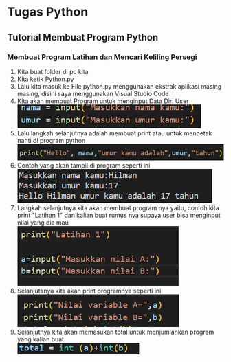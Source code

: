 # Tugas Python

## Tutorial Membuat Program Python

### Membuat Program Latihan dan Mencari Keliling Persegi

1. Kita buat folder di pc kita <br>
2. Kita ketik Python.py<br>
3. Lalu kita masuk ke File python.py menggunakan ekstrak aplikasi masing masing, disini saya menggunakan Visual Studio Code<br>
4. Kita akan membuat Program untuk menginput Data Diri User <br>
![gambar 1](Screenshot/ss1.png) <br>
5. Lalu langkah selanjutnya adalah membuat print atau untuk mencetak nanti di program python <br>
![gambar 2](Screenshot/ss2.png) <br>
6. Contoh yang akan tampil di program seperti ini <br>
![gambar 3](Screenshot/ss7.png) <br>
7. Langkah selanjutnya kita akan membuat program nya yaitu, contoh kita print "Latihan 1"  dan kalian buat rumus nya supaya user bisa menginput nilai yang dia mau <br>
![gambar 4](Screenshot/ss3.png) <br>
8. Selanjutanya kita akan print programnya seperti ini <br>
![gambar 5](Screenshot/ss4.png) <br>
9. Selanjutnya kita akan memasukan total untuk menjumlahkan program yang kalian buat <br>
![gambar 6](Screenshot/ss5.png) <br>


